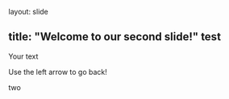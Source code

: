 
layout: slide

title: "Welcome to our second slide!"
test
---

Your text

Use the left arrow to go back!
 

two
